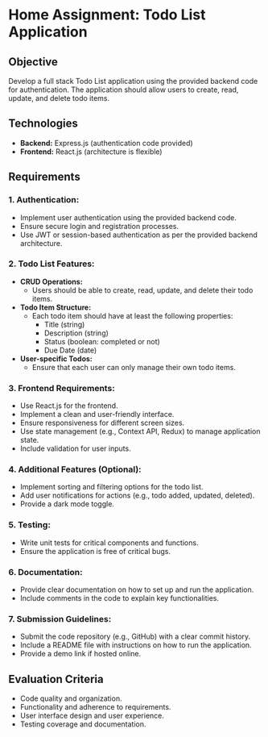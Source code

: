 # Home Assignment: Todo List Application

## Objective  
Develop a full stack Todo List application using the provided backend code for authentication. The application should allow users to create, read, update, and delete todo items.

## Technologies
- **Backend:** Express.js (authentication code provided)
- **Frontend:** React.js (architecture is flexible)

## Requirements

### 1. Authentication:
   - Implement user authentication using the provided backend code.
   - Ensure secure login and registration processes.
   - Use JWT or session-based authentication as per the provided backend architecture.

### 2. Todo List Features:
   - **CRUD Operations:** 
     - Users should be able to create, read, update, and delete their todo items.
   - **Todo Item Structure:**
     - Each todo item should have at least the following properties:
       - Title (string)
       - Description (string)
       - Status (boolean: completed or not)
       - Due Date (date)
   - **User-specific Todos:**
     - Ensure that each user can only manage their own todo items.

### 3. Frontend Requirements:
   - Use React.js for the frontend.
   - Implement a clean and user-friendly interface.
   - Ensure responsiveness for different screen sizes.
   - Use state management (e.g., Context API, Redux) to manage application state.
   - Include validation for user inputs.

### 4. Additional Features (Optional):
   - Implement sorting and filtering options for the todo list.
   - Add user notifications for actions (e.g., todo added, updated, deleted).
   - Provide a dark mode toggle.

### 5. Testing:
   - Write unit tests for critical components and functions.
   - Ensure the application is free of critical bugs.

### 6. Documentation:
   - Provide clear documentation on how to set up and run the application.
   - Include comments in the code to explain key functionalities.

### 7. Submission Guidelines:
   - Submit the code repository (e.g., GitHub) with a clear commit history.
   - Include a README file with instructions on how to run the application.
   - Provide a demo link if hosted online.

## Evaluation Criteria
- Code quality and organization.
- Functionality and adherence to requirements.
- User interface design and user experience.
- Testing coverage and documentation.
